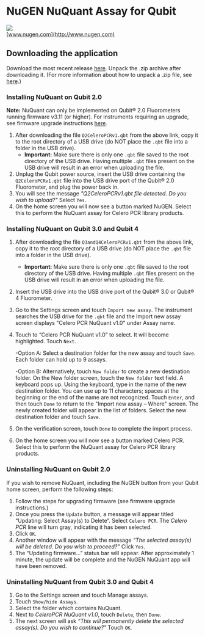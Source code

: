 # NuGEN NuQuant Assay for Qubit

![](http://nugendata.com/images/nugen_logo_noedge.png)  
[www.nugen.com](http://www.nugen.com)

## Downloading the application

Download the most recent release [here](https://github.com/nugentechnologies/NuQuant/archive/0.0.zip). Unpack the .zip archive after downloading it. (For more information about how to unpack a .zip file, see [here](https://www.wikihow.com/Unzip-a-File).)

### Installing NuQuant on Qubit 2.0

**Note:** NuQuant can only be implemented on Qubit® 2.0 Fluorometers running firmware v3.11 (or higher). For instruments requiring an upgrade, see firmware upgrade instructions [here](https://www.thermofisher.com/us/en/home/industrial/spectroscopy-elemental-isotope-analysis/molecular-spectroscopy/fluorometers/qubit/qubit-technical-resources/previous-qubit-models/qubit-firmware.html).

  1. After downloading the file `Q2CeleroPCRv1.qbt` from the above link, copy it to the root directory of a USB drive (do NOT place the `.qbt` file into a folder in the USB drive). 
     - **Important:** Make sure there is only one `.qbt` file saved to the root directory of the USB drive. Having multiple `.qbt` files present on the USB drive will result in an error when uploading the file.
  2.	Unplug the Qubit power source, insert the USB drive containing the `Q2CeleroPCRv1.qbt` file into the USB drive port of the Qubit® 2.0 Fluorometer, and plug the power back in.
  3.	You will see the message *"Q2CeleroPCRv1.qbt file detected. Do you wish to upload?"* Select `Yes`.
  4.	On the home screen you will now see a button marked NuGEN. Select this to perform the NuQuant assay for Celero PCR library products.


### Installing NuQuant on Qubit 3.0 and Qubit 4

  1. After downloading the file `Q3andQ4CeleroPCRv1.qbt` from the above link, copy it to the root directory of a USB drive (do NOT place the `.qbt` file into a folder in the USB drive). 
     - **Important:** Make sure there is only one `.qbt` file saved to the root directory of the USB drive. Having multiple `.qbt` files present on the USB drive will result in an error when uploading the file.
  2. Insert the USB drive into the USB drive port of the Qubit® 3.0 or Qubit® 4 Fluorometer. 
  3. Go to the Settings screen and touch `Import new assay`. The instrument searches the USB drive for the `.qbt` file and the Import new assay screen displays "Celero PCR NuQuant v1.0" under Assay name.
  4. Touch to “Celero PCR NuQuant v1.0” to select. It will become highlighted. Touch `Next`.
  
     -Option A: Select a destination folder for the new assay and touch `Save`. Each folder can hold up to 9 assays.
  
     -Option B: Alternatively, touch `New folder` to create a new destination folder. On the New folder screen, touch the `New folder` text field. A keyboard pops up. Using the keyboard, type in the name of the new destination folder. You can use up to 11 characters; spaces at the beginning or the end of the name are not recognized. Touch `Enter`, and then touch `Done` to return to the "Import new assay – Where" screen. The newly created folder will appear in the list of folders. Select the new destination folder and touch `Save`.
  
  5.	On the verification screen, touch `Done` to complete the import process.
  6.	On the home screen you will now see a button marked Celero PCR. Select this to perform the NuQuant assay for Celero PCR library products.


### Uninstalling NuQuant on Qubit 2.0

If you wish to remove NuQuant, including the NuGEN button from your Qubit home screen, perform the following steps:

  1.	Follow the steps for upgrading firmware (see firmware upgrade instructions.)
  2.	Once you press the `Update` button, a message will appear titled “Updating: Select Assay(s) to Delete”. Select `Celero PCR`. The *Celero PCR* line will turn gray, indicating it has been selected.
  3.	Click `OK`. 
  4.	Another window will appear with the message *“The selected assay(s) will be deleted. Do you wish to proceed?”*  Click `Yes`. 
  5.	The “Updating firmware…” status bar will appear. After approximately 1 minute, the update will be complete and the NuGEN NuQuant app will have been removed.

### Uninstalling NuQuant from Qubit 3.0 and Qubit 4

  1.	Go to the Settings screen and touch Manage assays.
  2.	Touch `Show/hide Assays`.
  3.  Select the folder which contains NuQuant.
  4.  Next to *CeleroPCR NuQuant v1.0*, touch `Delete`, then `Done`.
  5.	The next screen will ask *“This will permanently delete the selected assay(s). Do you wish to continue?"* Touch `OK`.
